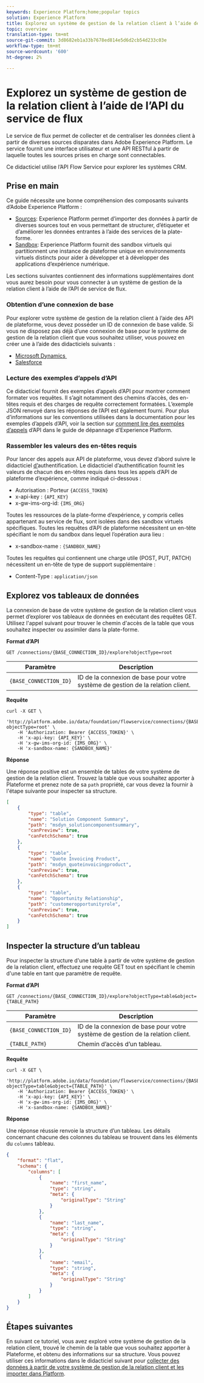 ```yaml
---
keywords: Experience Platform;home;popular topics
solution: Experience Platform
title: Explorez un système de gestion de la relation client à l’aide de l’API du service de flux
topic: overview
translation-type: tm+mt
source-git-commit: 3d8682eb1a33b7678ed814e5d6d2cb54d233c03e
workflow-type: tm+mt
source-wordcount: '600'
ht-degree: 2%

---
```



# Explorez un système de gestion de la relation client à l’aide de l’API du service de flux

Le service de flux permet de collecter et de centraliser les données client à partir de diverses sources disparates dans Adobe Experience Platform. Le service fournit une interface utilisateur et une API RESTful à partir de laquelle toutes les sources prises en charge sont connectables.

Ce didacticiel utilise l’API Flow Service pour explorer les systèmes CRM.

## Prise en main

Ce guide nécessite une bonne compréhension des composants suivants d’Adobe Experience Platform :

* [Sources](../../../home.md): Experience Platform permet d’importer des données à partir de diverses sources tout en vous permettant de structurer, d’étiqueter et d’améliorer les données entrantes à l’aide des services de la plate-forme.
* [Sandbox](../../../../sandboxes/home.md): Experience Platform fournit des sandbox virtuels qui partitionnent une instance de plateforme unique en environnements virtuels distincts pour aider à développer et à développer des applications d’expérience numérique.

Les sections suivantes contiennent des informations supplémentaires dont vous aurez besoin pour vous connecter à un système de gestion de la relation client à l’aide de l’API de service de flux.

### Obtention d’une connexion de base

Pour explorer votre système de gestion de la relation client à l’aide des API de plateforme, vous devez posséder un ID de connexion de base valide. Si vous ne disposez pas déjà d’une connexion de base pour le système de gestion de la relation client que vous souhaitez utiliser, vous pouvez en créer une à l’aide des didacticiels suivants :

* [Microsoft Dynamics ](../create/crm/ms-dynamics.md)
* [Salesforce](../create/crm/salesforce.md)

### Lecture des exemples d’appels d’API

Ce didacticiel fournit des exemples d’appels d’API pour montrer comment formater vos requêtes. Il s’agit notamment des chemins d’accès, des en-têtes requis et des charges de requête correctement formatées. L’exemple JSON renvoyé dans les réponses de l’API est également fourni. Pour plus d’informations sur les conventions utilisées dans la documentation pour les exemples d’appels d’API, voir la section sur [comment lire des exemples d’appels](../../../../landing/troubleshooting.md#how-do-i-format-an-api-request) d’API dans le guide de dépannage d’Experience Platform.

### Rassembler les valeurs des en-têtes requis

Pour lancer des appels aux API de plateforme, vous devez d’abord suivre le didacticiel [d’](../../../../tutorials/authentication.md)authentification. Le didacticiel d’authentification fournit les valeurs de chacun des en-têtes requis dans tous les appels d’API de plateforme d’expérience, comme indiqué ci-dessous :

* Autorisation : Porteur `{ACCESS_TOKEN}`
* x-api-key : `{API_KEY}`
* x-gw-ims-org-id: `{IMS_ORG}`

Toutes les ressources de la plate-forme d’expérience, y compris celles appartenant au service de flux, sont isolées dans des sandbox virtuels spécifiques. Toutes les requêtes d’API de plateforme nécessitent un en-tête spécifiant le nom du sandbox dans lequel l’opération aura lieu :

* x-sandbox-name : `{SANDBOX_NAME}`

Toutes les requêtes qui contiennent une charge utile (POST, PUT, PATCH) nécessitent un en-tête de type de support supplémentaire :

* Content-Type : `application/json`

## Explorez vos tableaux de données

La connexion de base de votre système de gestion de la relation client vous permet d’explorer vos tableaux de données en exécutant des requêtes GET. Utilisez l&#39;appel suivant pour trouver le chemin d&#39;accès de la table que vous souhaitez inspecter ou assimiler dans la plate-forme.

**Format d’API**

```http
GET /connections/{BASE_CONNECTION_ID}/explore?objectType=root
```

| Paramètre | Description |
| --- | --- |
| `{BASE_CONNECTION_ID}` | ID de la connexion de base pour votre système de gestion de la relation client. |

**Requête**

```shell
curl -X GET \
    'http://platform.adobe.io/data/foundation/flowservice/connections/{BASE_CONNECTION_ID}/explore?objectType=root' \
    -H 'Authorization: Bearer {ACCESS_TOKEN}' \
    -H 'x-api-key: {API_KEY}' \
    -H 'x-gw-ims-org-id: {IMS_ORG}' \
    -H 'x-sandbox-name: {SANDBOX_NAME}'
```

**Réponse**

Une réponse positive est un ensemble de tables de votre système de gestion de la relation client. Trouvez la table que vous souhaitez apporter à Plateforme et prenez note de sa `path` propriété, car vous devez la fournir à l&#39;étape suivante pour inspecter sa structure.

```json
[
    {
        "type": "table",
        "name": "Solution Component Summary",
        "path": "msdyn_solutioncomponentsummary",
        "canPreview": true,
        "canFetchSchema": true
    },
    {
        "type": "table",
        "name": "Quote Invoicing Product",
        "path": "msdyn_quoteinvoicingproduct",
        "canPreview": true,
        "canFetchSchema": true
    },
    {
        "type": "table",
        "name": "Opportunity Relationship",
        "path": "customeropportunityrole",
        "canPreview": true,
        "canFetchSchema": true
    }
]
```

## Inspecter la structure d’un tableau

Pour inspecter la structure d&#39;une table à partir de votre système de gestion de la relation client, effectuez une requête GET tout en spécifiant le chemin d&#39;une table en tant que paramètre de requête.

**Format d’API**

```http
GET /connections/{BASE_CONNECTION_ID}/explore?objectType=table&object={TABLE_PATH}
```

| Paramètre | Description |
| --- | --- |
| `{BASE_CONNECTION_ID}` | ID de la connexion de base pour votre système de gestion de la relation client. |
| `{TABLE_PATH}` | Chemin d’accès d’un tableau. |

**Requête**

```shell
curl -X GET \
    'http://platform.adobe.io/data/foundation/flowservice/connections/{BASE_CONNECTION_ID}/explore?objectType=table&object={TABLE_PATH}' \
    -H 'Authorization: Bearer {ACCESS_TOKEN}' \
    -H 'x-api-key: {API_KEY}' \
    -H 'x-gw-ims-org-id: {IMS_ORG}' \
    -H 'x-sandbox-name: {SANDBOX_NAME}'
```

**Réponse**

Une réponse réussie renvoie la structure d’un tableau. Les détails concernant chacune des colonnes du tableau se trouvent dans les éléments du `columns` tableau.

```json
{
    "format": "flat",
    "schema": {
        "columns": [
            {
                "name": "first_name",
                "type": "string",
                "meta": {
                    "originalType": "String"
                }
            },
            {
                "name": "last_name",
                "type": "string",
                "meta": {
                    "originalType": "String"
                }
            },
            {
                "name": "email",
                "type": "string",
                "meta": {
                    "originalType": "String"
                }
            }
        ]
    }
}
```

## Étapes suivantes

En suivant ce tutoriel, vous avez exploré votre système de gestion de la relation client, trouvé le chemin de la table que vous souhaitez apporter à Plateforme, et obtenu des informations sur sa structure. Vous pouvez utiliser ces informations dans le didacticiel suivant pour [collecter des données à partir de votre système de gestion de la relation client et les importer dans Platform](../collect/crm.md).